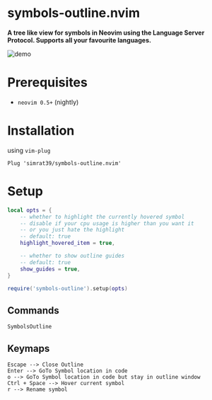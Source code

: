 # symbols-outline.nvim
<b> A tree like view for symbols in Neovim using the Language Server Protocol. Supports all your favourite languages.</b>

![demo](https://github.com/simrat39/rust-tools-demos/raw/master/symbols-demo.gif)

# Prerequisites

- `neovim 0.5+` (nightly)

# Installation

using `vim-plug`

```vim
Plug 'simrat39/symbols-outline.nvim'
```

# Setup
```lua
local opts = {
    -- whether to highlight the currently hovered symbol
    -- disable if your cpu usage is higher than you want it
    -- or you just hate the highlight
    -- default: true
    highlight_hovered_item = true,

    -- whether to show outline guides 
    -- default: true
    show_guides = true,
}

require('symbols-outline').setup(opts)
```

## Commands
```vim
SymbolsOutline 
```
## Keymaps
```vim
Escape --> Close Outline
Enter --> GoTo Symbol location in code
o --> GoTo Symbol location in code but stay in outline window
Ctrl + Space --> Hover current symbol
r --> Rename symbol 
```
